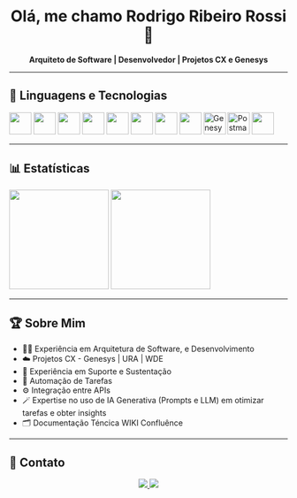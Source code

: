 <!-- Título e Saudação -->
<h1 align="center">Olá, me chamo Rodrigo Ribeiro Rossi 👋</h1>
<p align="center">
  <b>Arquiteto de Software | Desenvolvedor | Projetos CX e Genesys</b>
</p>

---

## 🚀 Linguagens e Tecnologias

<p align="left">
  <img src="https://cdn.jsdelivr.net/gh/devicons/devicon/icons/python/python-original.svg" width="40" height="40"/>
  <img src="https://cdn.jsdelivr.net/gh/devicons/devicon/icons/javascript/javascript-original.svg" width="40" height="40"/>
  <img src="https://cdn.jsdelivr.net/gh/devicons/devicon/icons/typescript/typescript-original.svg" width="40" height="40"/>
  <img src="https://cdn.jsdelivr.net/gh/devicons/devicon/icons/csharp/csharp-original.svg" width="40" height="40"/>
  <img src="https://cdn.jsdelivr.net/gh/devicons/devicon/icons/html5/html5-original.svg" width="40" height="40"/>
  <img src="https://cdn.jsdelivr.net/gh/devicons/devicon/icons/css3/css3-original.svg" width="40" height="40"/>
  <img src="https://cdn.jsdelivr.net/gh/devicons/devicon/icons/react/react-original.svg" width="40" height="40"/>
  <img src="https://cdn.jsdelivr.net/gh/devicons/devicon/icons/docker/docker-original.svg" width="40" height="40"/>
  <img src="https://images.seeklogo.com/logo-png/61/1/genesys-logo-png_seeklogo-613816.png" width="40" height="40" alt="Genesys"/>
  <img src="https://cdn.jsdelivr.net/gh/simple-icons/simple-icons/icons/postman.svg" width="40" height="40" alt="Postman"/>
  <img src="https://cdn.jsdelivr.net/gh/devicons/devicon/icons/mysql/mysql-original.svg" width="40" height="40"/>
</p>

---

## 📊 Estatísticas

<p align="left">
  <img height="180em" src="https://github-readme-stats.vercel.app/api?username=rodrigoribeirorossi&show_icons=true&theme=dark&count_private=true&include_all_commits=true&locale=pt-br&custom_title=Estatísticas"/>
  <img height="180em" src="https://github-readme-stats.vercel.app/api/top-langs/?username=rodrigoribeirorossi&layout=compact&langs_count=7&theme=dark&locale=pt-br&custom_title=Tecnologias"/>
</p>

---

## 🏆 Sobre Mim

- 👨‍💻 Experiência em Arquitetura de Software, e Desenvolvimento
- ☁️ Projetos CX - Genesys | URA | WDE
- 🔗 Experiência em Suporte e Sustentação
- 🤖 Automação de Tarefas
- ⚙️ Integração entre APIs
- 🪄 Expertise no uso de IA Generativa (Prompts e LLM) em otimizar tarefas e obter insights
- 🗂️ Documentação Téncica WIKI Confluênce 

---


## 📲 Contato


<!-- Contato -->
<p align="center">
  <a href="https://www.linkedin.com/in/rodrigo-ribeiro-rossi-b291bb121/" target="_blank">
    <img src="https://img.shields.io/badge/-LinkedIn-%230077B5?style=for-the-badge&logo=linkedin&logoColor=white" />
  </a>
  <a href="mailto:rodrigoribeirorossi@email.com">
    <img src="https://img.shields.io/badge/-Email-%23333?style=for-the-badge&logo=gmail&logoColor=white" />
  </a>
</p>
